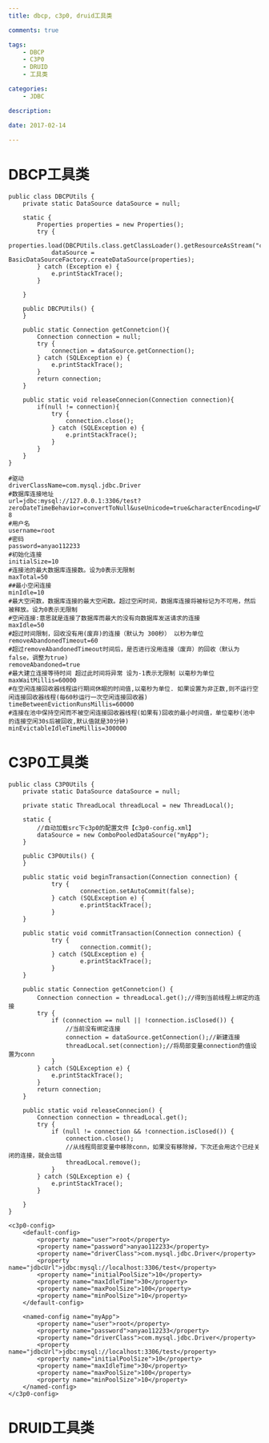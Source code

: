 ```yaml
---
title: dbcp, c3p0, druid工具类

comments: true    

tags: 
    - DBCP
    - C3P0
    - DRUID
    - 工具类

categories: 
    - JDBC

description: 

date: 2017-02-14
   
---
```


<h1>DBCP工具类</h1>

<pre><code>public class DBCPUtils {
    private static DataSource dataSource = null;

    static {
        Properties properties = new Properties();
        try {
            properties.load(DBCPUtils.class.getClassLoader().getResourceAsStream("com/jdbc/jdbc.properties"));
            dataSource = BasicDataSourceFactory.createDataSource(properties);
        } catch (Exception e) {
            e.printStackTrace();
        }

    }

    public DBCPUtils() {
    }

    public static Connection getConnetcion(){
        Connection connection = null;
        try {
            connection = dataSource.getConnection();
        } catch (SQLException e) {
            e.printStackTrace();
        }
        return connection;
    }

    public static void releaseConnecion(Connection connection){
        if(null != connection){
            try {
                connection.close();
            } catch (SQLException e) {
                e.printStackTrace();
            }
        }
    }
}
</code></pre>

<!--more-->

```
#驱动
driverClassName=com.mysql.jdbc.Driver
#数据库连接地址
url=jdbc:mysql://127.0.0.1:3306/test?zeroDateTimeBehavior=convertToNull&useUnicode=true&characterEncoding=UTF-8
#用户名
username=root
#密码
password=anyao112233
#初始化连接
initialSize=10
#连接池的最大数据库连接数。设为0表示无限制
maxTotal=50
##最小空闲连接
minIdle=10
#最大空闲数，数据库连接的最大空闲数。超过空闲时间，数据库连接将被标记为不可用，然后被释放。设为0表示无限制
#空闲连接:意思就是连接了数据库而最大的没有向数据库发送请求的连接
maxIdle=50
#超过时间限制，回收没有用(废弃)的连接（默认为 300秒） 以秒为单位
removeAbandonedTimeout=60
#超过removeAbandonedTimeout时间后，是否进行没用连接（废弃）的回收（默认为false，调整为true)
removeAbandoned=true
#最大建立连接等待时间 超过此时间将异常 设为-1表示无限制 以毫秒为单位
maxWaitMillis=60000
#在空闲连接回收器线程运行期间休眠的时间值,以毫秒为单位. 如果设置为非正数,则不运行空闲连接回收器线程(每60秒运行一次空闲连接回收器)
timeBetweenEvictionRunsMillis=60000
#连接在池中保持空闲而不被空闲连接回收器线程(如果有)回收的最小时间值，单位毫秒(池中的连接空闲30s后被回收,默认值就是30分钟)
minEvictableIdleTimeMillis=300000

```

<h1>C3P0工具类</h1>

<pre><code>public class C3P0Utils {
    private static DataSource dataSource = null;

    private static ThreadLocal<Connection> threadLocal = new ThreadLocal<Connection>();

    static {
        //自动加载src下c3p0的配置文件【c3p0-config.xml】
        dataSource = new ComboPooledDataSource("myApp");
    }

    public C3P0Utils() {
    }
		
	public static void beginTransaction(Connection connection) {
			try {
					connection.setAutoCommit(false);
			} catch (SQLException e) {
					e.printStackTrace();
			}
	}

	public static void commitTransaction(Connection connection) {
			try {
					connection.commit();
			} catch (SQLException e) {
					e.printStackTrace();
			}
	}

    public static Connection getConnetcion() {
        Connection connection = threadLocal.get();//得到当前线程上绑定的连接
        try {
            if (connection == null || !connection.isClosed()) {
                //当前没有绑定连接
                connection = dataSource.getConnection();//新建连接
                threadLocal.set(connection);//将局部变量connection的值设置为conn
            }
        } catch (SQLException e) {
            e.printStackTrace();
        }
        return connection;
    }

    public static void releaseConnecion() {
        Connection connection = threadLocal.get();
        try {
            if (null != connection && !connection.isClosed()) {
                connection.close();
                //从线程局部变量中移除conn，如果没有移除掉，下次还会用这个已经关闭的连接，就会出错
                threadLocal.remove();
            }
        } catch (SQLException e) {
            e.printStackTrace();
        }

    }
}
</code></pre>

```
<c3p0-config>
    <default-config>
        <property name="user">root</property>
        <property name="password">anyao112233</property>
        <property name="driverClass">com.mysql.jdbc.Driver</property>
        <property name="jdbcUrl">jdbc:mysql://localhost:3306/test</property>
        <property name="initialPoolSize">10</property>
        <property name="maxIdleTime">30</property>
        <property name="maxPoolSize">100</property>
        <property name="minPoolSize">10</property>
    </default-config>

    <named-config name="myApp">
        <property name="user">root</property>
        <property name="password">anyao112233</property>
        <property name="driverClass">com.mysql.jdbc.Driver</property>
        <property name="jdbcUrl">jdbc:mysql://localhost:3306/test</property>
        <property name="initialPoolSize">10</property>
        <property name="maxIdleTime">30</property>
        <property name="maxPoolSize">100</property>
        <property name="minPoolSize">10</property>
    </named-config>
</c3p0-config>
```

<h1>DRUID工具类</h1>

<code></code>

